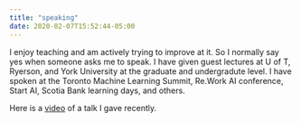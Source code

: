 ```yaml
---
title: "speaking"
date: 2020-02-07T15:52:44-05:00
--- 
```


I enjoy teaching and am actively trying to improve at it. So I normally say yes when someone asks me to speak. I have given guest lectures at U of T, Ryerson, and York University at the graduate and undergradute level. I have spoken at the Toronto Machine Learning Summit, Re.Work AI conference, Start AI, Scotia Bank learning days, and others. 

Here is a [video](https://www.youtube.com/watch?v=OfSxYqU-6s0&t=1s&ab_channel=TowardsDataScience) of a talk I gave recently. 


